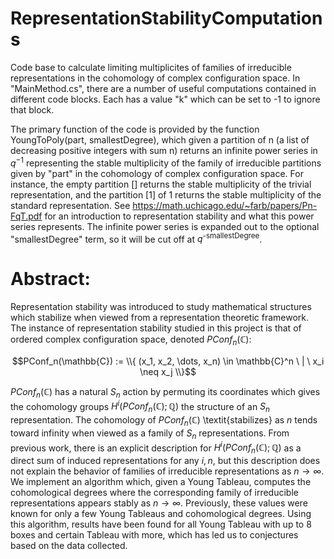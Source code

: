 # RepresentationStabilityComputations
Code base to calculate limiting multiplicites of families of irreducible representations in the cohomology of complex configuration space. 
In "MainMethod.cs", there are a number of useful computations contained in different code blocks. Each has a value "k" which can be set to -1 to ignore that block.

The primary function of the code is provided by the function YoungToPoly(part, smallestDegree), which given a partition of n (a list of decreasing positive integers
with sum n) returns an infinite power series in $q^{-1}$ representing the stable multiplicity of the family of irreducible partitions given by "part" in the
cohomology of complex configuration space. For instance, the empty partition [] returns the stable multiplicity of the trivial representation, and the partition [1]
of 1 returns the stable multiplicity of the standard representation. See https://math.uchicago.edu/~farb/papers/Pn-FqT.pdf for an introduction to representation
stability and what this power series represents. 
The infinite power series is expanded out to the optional "smallestDegree" term, so it will be cut off at $q^\text{-smallestDegree}$.

# Abstract:
Representation stability was introduced to study mathematical structures which stabilize when viewed from a representation theoretic framework. 
The instance of representation stability studied in this project is that of ordered complex configuration space, denoted $PConf_n(\mathbb{C})$:

$$PConf_n(\mathbb{C}) := \\{ (x_1, x_2, \dots, x_n) \in \mathbb{C}^n \ | \ x_i \neq x_j \\}$$

$PConf_n(\mathbb{C})$ has a natural $S_n$ action by permuting its coordinates which gives the cohomology groups $H^i(PConf_n(\mathbb{C});\mathbb{Q})$ the structure of an $S_n$ representation. 
The cohomology of $PConf_n(\mathbb{C})$ \textit{stabilizes} as $n$ tends toward infinity when viewed as a family of $S_n$ representations. From previous work, there is an 
explicit description for $H^i(PConf_n(\mathbb{C});\mathbb{Q})$ as a direct sum of induced representations for any $i, n$, but this description does not explain the behavior of 
families of irreducible representations as $n\to\infty$. We implement an algorithm which, given a Young Tableau, computes the cohomological degrees where the 
corresponding family of irreducible representations appears stably as $n\to\infty$. Previously, these values were known for only a few Young Tableaus and cohomological 
degrees. Using this algorithm, results have been found for all Young Tableau with up to 8 boxes and certain Tableau with more, which has led us to conjectures based on 
the data collected.


